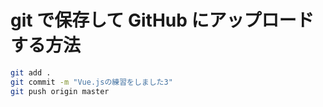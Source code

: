 # git で保存して GitHub にアップロードする方法

```bash
git add .
git commit -m "Vue.jsの練習をしました3"
git push origin master
```
